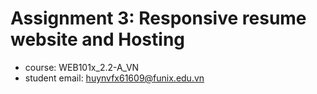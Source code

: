 # Assignment 3: Responsive resume website and Hosting
- course: WEB101x_2.2-A_VN
- student email: huynvfx61609@funix.edu.vn
